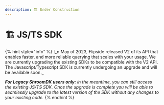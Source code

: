 ```yaml
---
description: 🏗 Under Construction
---
```


# 🏗 JS/TS SDK

{% hint style="info" %}
I_n May of 2023, Flipside released V2 of its API that enables faster, and more reliable querying that scales with your usage. We are currently upgrading the existing SDKs to be compatible with the V2 API. The Javascript/Typescript SDK is currently undergoing an upgrade and will be available soon._



_**For Legacy ShroomDK users only:** in the meantime, you can still access the existing JS/TS SDK. Once the upgrade is complete you will be able to seamlessly upgrade to the latest version of the SDK without any changes to your existing code._
{% endhint %}
